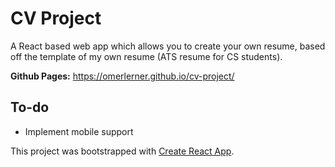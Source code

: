 # CV Project

A React based web app which allows you to create your own resume, based off the template of my own resume (ATS resume for CS students).

__Github Pages:__ https://omerlerner.github.io/cv-project/

## To-do

* Implement mobile support

This project was bootstrapped with [Create React App](https://github.com/facebook/create-react-app).

